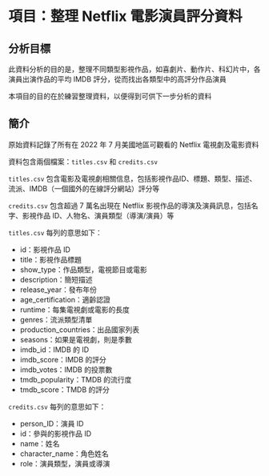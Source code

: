 # 項目：整理 Netflix 電影演員評分資料

## 分析目標

此資料分析的目的是，整理不同類型影視作品，如喜劇片、動作片、科幻片中，各演員出演作品的平均 IMDB 評分，從而找出各類型中的高評分作品演員

本項目的目的在於練習整理資料，以便得到可供下一步分析的資料

## 簡介

原始資料記錄了所有在 2022 年 7 月美國地區可觀看的 Netflix 電視劇及電影資料

資料包含兩個檔案：`titles.csv` 和 `credits.csv`

`titles.csv` 包含電影及電視劇相關信息，包括影視作品ID、標題、類型、描述、流派、IMDB（一個國外的在線評分網站）評分等 

`credits.csv` 包含超過 7 萬名出現在 Netflix 影視作品的導演及演員訊息，包括名字、影視作品 ID、人物名、演員類型（導演/演員）等

`titles.csv` 每列的意思如下：
- id：影視作品 ID
- title：影視作品標題
- show_type：作品類型，電視節目或電影
- description：簡短描述
- release_year：發布年份
- age_certification：適齡認證
- runtime：每集電視劇或電影的長度
- genres：流派類型清單
- production_countries：出品國家列表
- seasons：如果是電視劇，則是季數
- imdb_id：IMDB 的 ID
- imdb_score：IMDB 的評分
- imdb_votes：IMDB 的投票數
- tmdb_popularity：TMDB 的流行度
- tmdb_score：TMDB 的評分

`credits.csv` 每列的意思如下：
- person_ID：演員 ID
- id：參與的影視作品 ID
- name：姓名
- character_name：角色姓名
- role：演員類型，演員或導演
